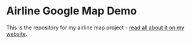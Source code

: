 # Airline Google Map Demo

This is the repository for my airline map project - [read all about it on my website](https://simonprickett.dev/geodesic-lines-with-the-google-maps-geometry-api/).
